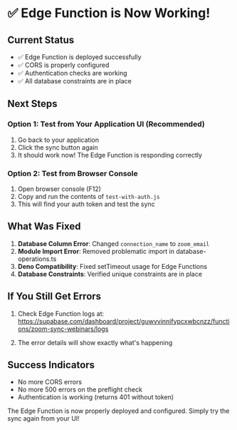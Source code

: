 # ✅ Edge Function is Now Working!

## Current Status
- ✅ Edge Function is deployed successfully
- ✅ CORS is properly configured
- ✅ Authentication checks are working
- ✅ All database constraints are in place

## Next Steps

### Option 1: Test from Your Application UI (Recommended)
1. Go back to your application
2. Click the sync button again
3. It should work now! The Edge Function is responding correctly

### Option 2: Test from Browser Console
1. Open browser console (F12)
2. Copy and run the contents of `test-with-auth.js`
3. This will find your auth token and test the sync

## What Was Fixed
1. **Database Column Error**: Changed `connection_name` to `zoom_email`
2. **Module Import Error**: Removed problematic import in database-operations.ts
3. **Deno Compatibility**: Fixed setTimeout usage for Edge Functions
4. **Database Constraints**: Verified unique constraints are in place

## If You Still Get Errors
1. Check Edge Function logs at:
   https://supabase.com/dashboard/project/guwvvinnifypcxwbcnzz/functions/zoom-sync-webinars/logs

2. The error details will show exactly what's happening

## Success Indicators
- No more CORS errors
- No more 500 errors on the preflight check
- Authentication is working (returns 401 without token)

The Edge Function is now properly deployed and configured. Simply try the sync again from your UI!
